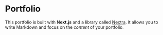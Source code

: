 # Portfolio

This portfolio is built with **Next.js** and a library called [Nextra](https://nextra.vercel.app/). 
It allows you to write Markdown and focus on the _content_ of your portfolio.

